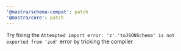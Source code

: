 ```yaml
---
'@mastra/schema-compat': patch
'@mastra/core': patch
---
```


Try fixing the `Attempted import error: 'z'.'toJSONSchema' is not exported from 'zod'` error by tricking the compiler
